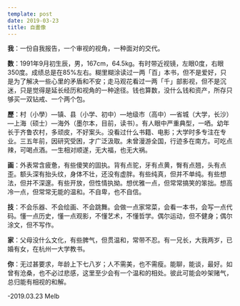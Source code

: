 ```yaml
---
template: post
date: 2019-03-23
title: 自畫像
---
```


**我**：一份自我报告，一个审视的视角，一种面对的交代。

**数**：1991年9月初生辰，男，167cm，64.5kg。有时带近视镜，左眼0度，右眼350度。成绩总是在85%左右。糊里糊涂读过一两「百」本书，但不是爱好，只是为了解决一些心里的矛盾和不安；走马观花看过一两「千」部影视，但不是沉迷，只是觉得是延长经历和视角的一种途径。钱也算数，没什么钱和资产，所存只够买一双钻戒、一个两个包。

**歷**：村（小學）—镇、县（小学、初中）—地级市（高中）—省城（大学，长沙）—上海（硕士）—海外（墨尔本，目前，读书）。有人眼中严重典型，一哂。幼年长于齐鲁农村，多顽皮，不好案头。没看过什么书籍、电影；大学时多专注在专业。三五年前，因研究受困，才广泛汲取。未曾漫游全国，行迹多在南方。可吃点辣，可喝点酒。一生相对顺遂，无大福，也无大祸。

**画**：外表常含疲惫，有些傻笑的固执。背有点驼，牙有点黄，臀有点翘，头有点歪。额头深有抬头纹，身体不壮，还没有虚胖。有些纯真，但并不单纯。有些想法，但并不深邃。有些开放，但性情执拗。想优雅一点，但常常搞笑的笨拙。想高冷一点，但常常无能的温和。不自卑，也不自信。

**技**：不会乐器、不会绘画、不会跳舞。会做一点家常菜，会看一本书，会写一点代码。懂一点历史，懂一点观影，不懂艺术，不懂哲学。偶尔运动，但不健身；偶尔涂文，但不写作。

**家**：父母没什么文化，有些脾气，但贯温和，常带不忍。有一兄长，大我两岁，已婚有女，在杭州一大学教书。

**你**：无过甚要求，年龄上下七八岁；人不需美，也不需瘦。能聊，能谈，最好。如曾有沧桑，也不必过悲感，这里至少会有一个温和的相处。彼此可能会吵架赌气，总归能有相视的和解。


-2019.03.23  Melb